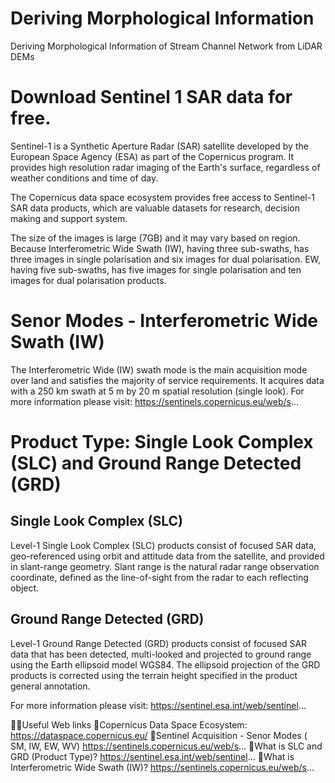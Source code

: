 # Deriving Morphological Information
Deriving Morphological Information of Stream Channel Network from LiDAR DEMs

# Download Sentinel 1 SAR data for free. 

Sentinel-1 is a Synthetic Aperture Radar (SAR) satellite developed by the European Space Agency (ESA) as part of the Copernicus program. It provides high resolution radar imaging of the Earth's surface, regardless of weather conditions and time of day. 

The Copernicus data space ecosystem provides free access to Sentinel-1 SAR data products, which are valuable datasets for research, decision making and support system.

The size of the images is large (7GB) and it may vary based on region. Because Interferometric Wide Swath (IW), having three sub-swaths, has three images in single polarisation and six images for dual polarisation. EW, having five sub-swaths, has five images for single polarisation and ten images for dual polarisation products.

# Senor Modes - Interferometric Wide Swath (IW)
The Interferometric Wide (IW) swath mode is the main acquisition mode over land and satisfies the majority of service requirements. 
It acquires data with a 250 km swath at 5 m by 20 m spatial resolution (single look). For more information please visit: https://sentinels.copernicus.eu/web/s...

# Product Type: Single Look Complex (SLC) and Ground Range Detected (GRD)

## Single Look Complex (SLC) 
Level-1 Single Look Complex (SLC) products consist of focused SAR data, geo-referenced using orbit and attitude data from the satellite, and provided in slant-range geometry. Slant range is the natural radar range observation coordinate, defined as the line-of-sight from the radar to each reflecting object. 

## Ground Range Detected (GRD)
Level-1 Ground Range Detected (GRD) products consist of focused SAR data that has been detected, multi-looked and projected to ground range using the Earth ellipsoid model WGS84. The ellipsoid projection of the GRD products is corrected using the terrain height specified in the product general annotation. 

For more information please visit: https://sentinel.esa.int/web/sentinel...

🤝🏻Useful Web links
📌Copernicus Data Space Ecosystem:
https://dataspace.copernicus.eu/
📌Sentinel Acquisition - Senor Modes ( SM, IW, EW, WV)
https://sentinels.copernicus.eu/web/s...
📌What is SLC and GRD (Product Type)?
https://sentinel.esa.int/web/sentinel...
📌What is Interferometric Wide Swath (IW)?
https://sentinels.copernicus.eu/web/s...
